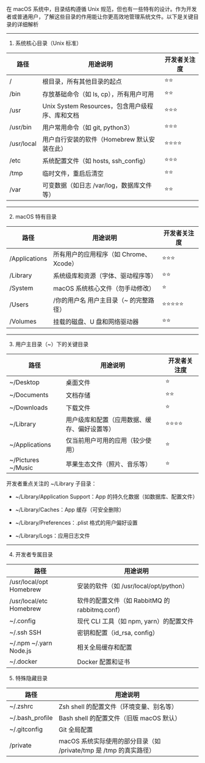 在 macOS 系统中，目录结构遵循 Unix 规范，但也有一些特有的设计。作为开发者或普通用户，了解这些目录的作用能让你更高效地管理系统文件。以下是关键目录的详细解析
___
1. 系统核心目录（Unix 标准）

| 路径	| 用途说明	|开发者关注度|
|---------|---------|---------|
|/|根目录，所有其他目录的起点 |	⭐⭐|
|/bin |	存放基础命令（如 ls, cp），所有用户可用	|⭐⭐|
|/usr |	Unix System Resources，包含用户级程序、库和文档	|⭐⭐⭐|
|/usr/bin |	用户常用命令（如 git, python3）	|⭐⭐⭐|
|/usr/local |	用户自行安装的软件（Homebrew 默认安装在此）	|⭐⭐⭐⭐|
|/etc |	系统配置文件（如 hosts, ssh_config）	|⭐⭐⭐|
|/tmp |	临时文件，重启后清空	|⭐⭐|
|/var |	可变数据（如日志 /var/log，数据库文件等）	|⭐⭐|


___
2. macOS 特有目录


|路径|	用途说明 |	开发者关注度|
|---------|---------|---------|
|/Applications | 	所有用户的应用程序（如 Chrome、Xcode）	|⭐⭐⭐|
|/Library | 	系统级库和资源（字体、驱动程序等）	|⭐⭐|
|/System | 	macOS 系统核心文件（勿手动修改）	|⭐|
|/Users | /你的用户名	用户主目录（~ 的完整路径）	|⭐⭐⭐⭐⭐|
|/Volumes | 	挂载的磁盘、U 盘和网络驱动器	|⭐⭐|
___
3. 用户主目录（~）下的关键目录


|路径	|用途说明	|开发者关注度|
|---------|---------|---------|
|~/Desktop	|桌面文件|⭐|
|~/Documents	|文档存储	|⭐⭐|
|~/Downloads	|下载文件	|⭐|
|~/Library	|用户级库和配置（应用数据、缓存、偏好设置等）|⭐⭐⭐⭐|
|~/Applications	|仅当前用户可用的应用（较少使用）|⭐|
|~/Pictures ~/Music	|苹果生态文件（照片、音乐等）|⭐|




开发者重点关注的 ~/Library 子目录：
- ~/Library/Application Support：App 的持久化数据（如数据库、配置文件）

- ~/Library/Caches：App 缓存（可安全删除）
 
- ~/Library/Preferences：.plist 格式的用户偏好设置
 
- ~/Library/Logs：应用日志文件


___
4. 开发者专属目录


|路径	|用途说明|
|---------|---------|
|/usr/local/opt	Homebrew | 安装的软件（如 /usr/local/opt/python）|
|/usr/local/etc	Homebrew  | 软件的配置文件（如 RabbitMQ 的 rabbitmq.conf）|
|~/.config	|现代 CLI 工具（如 npm, yarn）的配置文件|
|~/.ssh	SSH |密钥和配置（id_rsa, config）|
|~/.npm ~/.yarn	Node.js |相关全局缓存和配置|
|~/.docker	|Docker 配置和证书|

5. 特殊隐藏目录

|路径	| 用途说明 |
|---------|---------|
|~/.zshrc	|Zsh shell 的配置文件（环境变量、别名等）|
|~/.bash_profile	|Bash shell 的配置文件（旧版 macOS 默认）|
|~/.gitconfig	|Git 全局配置|
|/private	|macOS 系统实际使用的部分目录（如 /private/tmp 是 /tmp 的真实路径）|
